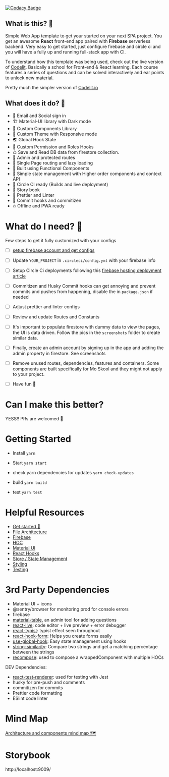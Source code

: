 [![Codacy Badge](https://api.codacy.com/project/badge/Grade/0b57ecbebd9b431c8071e0e42fb89b7b)](https://www.codacy.com?utm_source=github.com&utm_medium=referral&utm_content=mo-sharif/MoSkool&utm_campaign=Badge_Grade)

## What is this? 🤩

Simple Web App template to get your started on your next SPA project. You get an awesome **React** front-end app paired with **Firebase** serverless backend. Very easy to get started, just configure firebase and circle ci and you will have a fully up and running full-stack app with CI.

To understand how this template was being used, check out the live version of [Codelit](https://Codelit.io). Basically a school for Front-end & React learning. Each course features a series of questions and can be solved interactively and ear points to unlock new material. 

Pretty much the simpler version of [Codelit.io](https://Codelit.io)

## What does it do? 🤔

- 📝 Email and Social sign in
- 🏗 Material-UI library with Dark mode
- 🚀 Custom Components Library
- 🎉 Custom Theme with Responsive mode
- 🌏 Global Hook State
- 🎣 Custom Permission and Roles Hooks
- ♺ Save and Read DB data from firestore collection.
- 🚓 Admin and protected routes
- 📱 Single Page routing and lazy loading
- 🍼 Built using Functional Components
- 🙏 Simple state management with Higher order components and context API
- 🚢 Circle CI ready (Builds and live deployment)
- 💎 Story book
- 💅 Prettier and Linter
- 🛂 Commit hooks and commitizen
- 🔥 Offline and PWA ready

# What do I need? 🤘

Few steps to get it fully customized with your configs

- [ ] [setup firebase account and get configs](https://www.robinwieruch.de/complete-firebase-authentication-react-tutorial)

- [ ] Update `YOUR_PROJECT` in `.circleci/config.yml` with your firebase info

- [ ] Setup Circle Ci deployments following this [firebase hosting deployment article](https://circleci.com/blog/automatically-deploy-a-gatsby-site-to-firebase-hosting/)

- [ ] Commitizen and Husky Commit hooks can get annoying and prevent commits and pushes from happening, disable the in `package.json` if needed

- [ ] Adjust prettier and linter configs

- [ ] Review and update Routes and Constants

- [ ] It's important to populate firestore with dummy data to view the pages, the UI is data driven. Follow the pics in the `screenshots` folder to create similar data.

- [ ] Finally, create an admin account by signing up in the app and adding the admin property in firestore. See screenshots
- [ ] Remove unused routes, dependencies, features and containers. Some components are built specifically for Mo Skool and they might not apply to your project.
- [ ] Have fun 🤘 

# Can I make this better?

YESS!! PRs are welcomed 🙌

# Getting Started

- Install `yarn`
- Start `yarn start`

- check yarn dependencies for updates `yarn check-updates`
- build `yarn build`
- test `yarn test`

# Helpful Resources

- [Get started 🚀](docs/ONBOARDING.md)
- [File Architecture](docs/ARCHITECTURE.md)
- [Firebase](docs/FIREBASE.md)
- [HOC](docs/HOC.md)
- [Material UI](docs/MATERIAL.md)
- [React Hooks](docs/REACT_HOOKS.md)
- [Store / State Management](docs/STATE_MANAGEMENT.md)
- [Styling](docs/STYLING.md)
- [Testing](docs/TESTING.md)

# 3rd Party Dependencies

- Material UI + icons
- @sentry/browser for monitoring prod for console errors
- firebase
- [material-table](https://material-table.com/#/), an admin tool for adding questions
- [react-live](https://github.com/FormidableLabs/react-live): code editor + live preview + error debugger
- [react-typist](https://github.com/jstejada/react-typist): typist effect seen throughout
- [react-hook-form](https://react-hook-form.com/get-started): Helps you create forms easily
- [use-global-hook](https://www.npmjs.com/package/use-global-hook): Easy state management using hooks
- [string-similarity](https://www.npmjs.com/package/string-similarity): Compare two strings and get a matching percentage between the strings
- [recompose](https://github.com/acdlite/recompose): used to compose a wrappedComponent with multiple HOCs

DEV Dependencies:

- [react-test-renderer](https://reactjs.org/docs/test-renderer.html): used for testing with Jest
- husky for pre-push and comments
- commitizen for commits
- Prettier code formatting
- ESlint code linter

# Mind Map

[Architecture and components mind map 🗺](https://www.mindmeister.com/1454606428/pages-containers)

# Storybook

http://localhost:9009/
